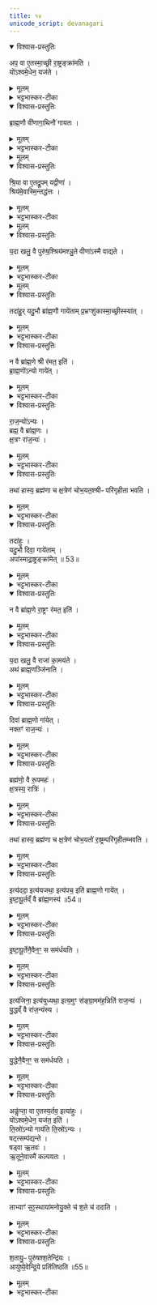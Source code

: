 ```yaml
---
title: १४
unicode_script: devanagari
---
```


<details open><summary>विश्वास-प्रस्तुतिः</summary>

अप॒ वा ए॒तस्मा॒च्छ्री रा॒ष्ट्रङ्क्रा॑मति ।   
यो॑ऽश्वमे॒धेन॒ यज॑ते ।   
</details>

<details><summary>मूलम्</summary>

अप॒ वा ए॒तस्मा॒च्छ्री रा॒ष्ट्रङ्क्रा॑मति ।   
यो॑ऽश्वमे॒धेन॒ यज॑ते ।   
</details>

<details><summary>भट्टभास्कर-टीका</summary>

1अप वा इत्यादि ॥ राजोपचारवैधुर्यात् श्रीश्च राष्ट्रं च अस्मात् अपक्रामति अध्वर्यवे राज्यप्रदानात् ।
</details>

<details open><summary>विश्वास-प्रस्तुतिः</summary>

ब्रा॒ह्म॒णौ वी॑णागा॒थिनौ॑ गायतः ।   
</details>

<details><summary>मूलम्</summary>

ब्रा॒ह्म॒णौ वी॑णागा॒थिनौ॑ गायतः ।   
</details>

<details><summary>भट्टभास्कर-टीका</summary>

तस्मात् द्वौ ब्राह्मणौ वीणागाथिनौ गायतः सावित्र्या इष्टेः स्विष्टकृतः पुरस्तात् गायतः । वीणावादनं वीणागाथः, औणादिकः थः, तद्वन्तौ, तत्साधुकारिणि वा औणादिक इनिप्रत्यये थुगागमः ।   
वीणावादनशिल्पज्ञौ षड्जादिस्वरवेदिनौ ।   
वृत्तगाथादिनिर्माणनिपुणौ तत्र गायतः ॥
</details>


<details><summary>मूलम्</summary>

श्रि॒या वा ए॒तद्रू॒पम् ।   
यद्वीणा॑ ।   
श्रिय॑मे॒वास्मि॒न्तद्ध॑त्तः ।   
</details>

<details open><summary>विश्वास-प्रस्तुतिः</summary>

श्रि॒या वा ए॒तद्रू॒पम् यद्वीणा॑ ।   
श्रिय॑मे॒वास्मि॒न्तद्ध॑त्तः ।   
</details>

<details><summary>मूलम्</summary>

श्रि॒या वा ए॒तद्रू॒पम् यद्वीणा॑ ।   
श्रिय॑मे॒वास्मि॒न्तद्ध॑त्तः ।   
</details>

<details><summary>भट्टभास्कर-टीका</summary>

श्रिया वा इति । र्वीणावादनं श्रिया एव रूपं तस्मात् वीणावादनेनास्मिन् श्रियं धत्तः स्थापयतः तेनापक्रान्ता न भवति ।
</details>


<details><summary>मूलम्</summary>

य॒दा खलु॒ वै पुरु॑ष॒श्श्रिय॑मश्ञु॒ते ।   
वीणा॑ऽस्मै वाद्यते ।
</details>

<details open><summary>विश्वास-प्रस्तुतिः</summary>

य॒दा खलु॒ वै पुरु॑ष॒श्श्रिय॑मश्ञु॒ते वीणा॑ऽस्मै वाद्यते ।   
</details>

<details><summary>मूलम्</summary>

य॒दा खलु॒ वै पुरु॑ष॒श्श्रिय॑मश्ञु॒ते वीणा॑ऽस्मै वाद्यते ।   
</details>

<details><summary>भट्टभास्कर-टीका</summary>

इदानीं श्रिया रूपत्वं वीणावादनस्य समर्थ्यते - यदेति । श्रीमदेकान्तत्वात् न राज्ञः श्रीरपक्रामति ॥
</details>


<details><summary>मूलम्</summary>

तदा॑हुः ।   
यदु॒भौ ब्रा॑ह्म॒णौ गाये॑ताम् ॥52॥  
प्र॒भ्रꣳशु॑कास्मा॒च्छ्रीस्स्या॑त् ।    
</details>

<details open><summary>विश्वास-प्रस्तुतिः</summary>

तदा॑हु॒र् यदु॒भौ ब्रा॑ह्म॒णौ गाये॑ताम् प्र॒भ्रꣳशु॑कास्मा॒च्छ्रीस्स्या॑त् ।   
</details>

<details><summary>मूलम्</summary>

तदा॑हु॒र् यदु॒भौ ब्रा॑ह्म॒णौ गाये॑ताम् प्र॒भ्रꣳशु॑कास्मा॒च्छ्रीस्स्या॑त् ।   
</details>

<details><summary>भट्टभास्कर-टीका</summary>

2तदाहुरिति ॥ उक्तं दूषयति । ब्राह्मणावेव यदि द्वौ गायेतां श्रीरस्मात् भ्रंशनशीलैव स्यात् ।
</details>

<details open><summary>विश्वास-प्रस्तुतिः</summary>

न वै ब्रा॑ह्म॒णे श्री र॑मत॒ इति॑ ।   
ब्रा॒ह्म॒णो॑ऽन्यो गाये॑त् ।   
</details>

<details><summary>मूलम्</summary>

न वै ब्रा॑ह्म॒णे श्री र॑मत॒ इति॑ ।   
ब्रा॒ह्म॒णो॑ऽन्यो गाये॑त् ।   
</details>

<details><summary>भट्टभास्कर-टीका</summary>

कुत इत्याह - न हि ब्राह्मणे श्रीः रमते सक्ता विधेया न प्रवर्तते तपस्स्वाध्यायविरोधात् त्याज्यत्वात्तस्याः ।
</details>

<details open><summary>विश्वास-प्रस्तुतिः</summary>

रा॒ज॒न्यो॑ऽन्यः ।   
ब्रह्म॒ वै ब्रा॑ह्म॒णः ।   
क्ष॒त्रꣳ रा॑ज॒न्यः॑ ।   
</details>

<details><summary>मूलम्</summary>

रा॒ज॒न्यो॑ऽन्यः ।   
ब्रह्म॒ वै ब्रा॑ह्म॒णः ।   
क्ष॒त्रꣳ रा॑ज॒न्यः॑ ।   
</details>

<details><summary>भट्टभास्कर-टीका</summary>

तस्मात् एको ब्राह्मणः एको राजन्य इति युक्तम् ।
</details>

<details open><summary>विश्वास-प्रस्तुतिः</summary>

तथा॑ हास्य॒ ब्रह्म॑णा च क्ष॒त्रेण॑ चोभ॒यत॒श्श्रीᳶ परि॑गृहीता भवति ।   
</details>

<details><summary>मूलम्</summary>

तथा॑ हास्य॒ ब्रह्म॑णा च क्ष॒त्रेण॑ चोभ॒यत॒श्श्रीᳶ परि॑गृहीता भवति ।   
</details>

<details><summary>भट्टभास्कर-टीका</summary>

तथा खलु क्रियमाणे ब्रह्मबलेन क्षत्रबलेन चास्योभयतः उभाभ्यां श्रीः परिगृहीता भवति ॥
</details>

<details open><summary>विश्वास-प्रस्तुतिः</summary>

तदा॑हुः ।   
यदु॒भौ दिवा॒ गाये॑ताम् ।   
अपा॑स्माद्रा॒ष्ट्रङ्क्रा॑मेत् ॥ 53॥  
</details>

<details><summary>मूलम्</summary>

तदा॑हुः ।   
यदु॒भौ दिवा॒ गाये॑ताम् ।   
अपा॑स्माद्रा॒ष्ट्रङ्क्रा॑मेत् ॥ 53॥  
</details>

<details><summary>भट्टभास्कर-टीका</summary>

3तदाहुरिति ॥ तस्मिन्नपि पक्षे विशेषमाहुरित्यर्थः । यदुभौ ब्राह्मणराजन्यौ दिवा गायेतां न केवलं ब्राह्मण एव तदन्यो वा । तदाऽस्मात् राष्ट्रमपक्रामेत् उभयबलपरिग्रहाभावात् ।   
</details>

<details open><summary>विश्वास-प्रस्तुतिः</summary>

न वै ब्रा॑ह्म॒णे रा॒ष्ट्रꣳ र॑मत॒ इति॑ ।   
</details>

<details><summary>मूलम्</summary>

न वै ब्रा॑ह्म॒णे रा॒ष्ट्रꣳ र॑मत॒ इति॑ ।   
</details>

<details><summary>भट्टभास्कर-टीका</summary>

तत्कथमित्याह - न हि ब्राह्मणे राष्ट्रं रमते राजन्यसंनिधावपायात् तस्मान्नित्यसंबन्धि ब्राह्मणे राष्ट्रं न भवति ।   
</details>

<details open><summary>विश्वास-प्रस्तुतिः</summary>

य॒दा खलु॒ वै राजा॑ का॒मय॑ते ।   
अथ॑ ब्राह्म॒णञ्जि॑नाति ।   
</details>

<details><summary>मूलम्</summary>

य॒दा खलु॒ वै राजा॑ का॒मय॑ते ।   
अथ॑ ब्राह्म॒णञ्जि॑नाति ।   
</details>

<details><summary>भट्टभास्कर-टीका</summary>

तदेवाह - यदा खलु वै राजा राष्ट्रं कामयते अथ अनन्तरं ब्राह्मणं राष्ट्रभुजमपि प्रबलो गजन्यो जिनाति क्षपयति च्यावयति राष्ट्रात् । तस्मात् ब्राह्मणे राष्ट्रं न रमते नित्यसंबन्धि न भवति 'ज्या वयोहनौ' ग्रहिज्यादिना संप्रसारणम् ।
</details>

<details open><summary>विश्वास-प्रस्तुतिः</summary>

दिवा॑ ब्राह्म॒णो गा॑येत् ।   
नक्तꣳ॑ राज॒न्यः॑ ।   
</details>

<details><summary>मूलम्</summary>

दिवा॑ ब्राह्म॒णो गा॑येत् ।   
नक्तꣳ॑ राज॒न्यः॑ ।   
</details>

<details><summary>भट्टभास्कर-टीका</summary>

तस्मादुभयोस्सहगानस्यायुक्तत्वात् दिवा ब्राह्मणो गायेत् नक्तं राजन्य इति युक्तम् ।   
</details>

<details open><summary>विश्वास-प्रस्तुतिः</summary>

ब्रह्म॑णो॒ वै रू॒पमहः॑ ।   
क्ष॒त्रस्य॒ रात्रिः॑ ।   
</details>

<details><summary>मूलम्</summary>

ब्रह्म॑णो॒ वै रू॒पमहः॑ ।   
क्ष॒त्रस्य॒ रात्रिः॑ ।   
</details>

<details><summary>भट्टभास्कर-टीका</summary>

ब्रह्मणो हि रूपमहः उज्ज्वलत्वान्निर्भयत्वाच्च । क्षत्रस्य रूपं रात्रिः क्रूरकर्माधिष्ठानत्वात् सभयत्वाच्च ।   
</details>

<details open><summary>विश्वास-प्रस्तुतिः</summary>

तथा॑ हास्य॒ ब्रह्म॑णा च क्ष॒त्रेण॑ चोभ॒यतो॑ रा॒ष्ट्रम्परि॑गृहीतम्भवति ।   
</details>

<details><summary>मूलम्</summary>

तथा॑ हास्य॒ ब्रह्म॑णा च क्ष॒त्रेण॑ चोभ॒यतो॑ रा॒ष्ट्रम्परि॑गृहीतम्भवति ।   
</details>

<details><summary>भट्टभास्कर-टीका</summary>

तथा च क्रियमाणे उभाभ्यां राष्ट्रं परिगृहीतं भवति ॥
</details>

<details open><summary>विश्वास-प्रस्तुतिः</summary>

इत्य॑ददा॒ इत्य॑यजथा॒ इत्य॑पच॒ इति॑ ब्राह्म॒णो गाये॑त् ।   
इ॒ष्टा॒पू॒र्तव्ँ वै ब्रा॑ह्म॒णस्य॑ ॥54॥  
</details>

<details><summary>मूलम्</summary>

इत्य॑ददा॒ इत्य॑यजथा॒ इत्य॑पच॒ इति॑ ब्राह्म॒णो गाये॑त् ।   
इ॒ष्टा॒पू॒र्तव्ँ वै ब्रा॑ह्म॒णस्य॑ ॥54॥  
</details>

<details><summary>भट्टभास्कर-टीका</summary>

4इत्यददा इत्यादि ॥ दानादिप्रकारविशेषे इतिशब्दः । इत्यददाः - एवं ब्राह्मणेभ्यो गोभूहिरण्यादि दत्तवानसि । इत्ययजथाः - एवं वाजपेयराजसूयद्वादशाहादिभिरिष्टवानसि । इत्यपचः - एवं कुल्माषशाकसूपपायसादीनि ब्राह्मणेभ्योऽन्नानि पक्ववानसि । एवं ईदृशार्थप्रतिपादिनीभिः गाथाभिः संस्कृतैः पदैः ब्राह्मणो गायेत् ।
</details>

<details open><summary>विश्वास-प्रस्तुतिः</summary>

इ॒ष्टा॒पू॒र्तेनै॒वैन॒ꣳ॒ स सम॑र्धयति ।   
</details>

<details><summary>मूलम्</summary>

इ॒ष्टा॒पू॒र्तेनै॒वैन॒ꣳ॒ स सम॑र्धयति ।   
</details>

<details><summary>भट्टभास्कर-टीका</summary>

इष्टापूर्तयोः ब्राह्मणसंबन्धित्वात् ताभ्यां एनं यजमानं समर्धयति ॥
</details>

<details open><summary>विश्वास-प्रस्तुतिः</summary>

इत्य॑जिना॒ इत्य॑युध्यथा॒ इत्य॒मुꣳ स॑ङ्ग्रा॒मम॑ह॒न्निति॑ राज॒न्यः॑ ।   
यु॒द्धव्ँ वै रा॑ज॒न्य॑स्य ।   
</details>

<details><summary>मूलम्</summary>

इत्य॑जिना॒ इत्य॑युध्यथा॒ इत्य॒मुꣳ स॑ङ्ग्रा॒मम॑ह॒न्निति॑ राज॒न्यः॑ ।   
यु॒द्धव्ँ वै रा॑ज॒न्य॑स्य ।   
</details>

<details><summary>भट्टभास्कर-टीका</summary>

5इत्यजिना इत्यादिना सायंधृतिषु हूयमानासु राजन्यो वीणागाथी गायेत् । इत्यजिनाः - एवं पृथुभरतभगीरथयुधिष्ठिरादिभिस्सुकृतकर्मभिस्समानं शत्रून् क्षपितवानसि । इत्ययुध्यथाः - एवं करिरथतुरगपदातिसमेतः शरचापतोमरकरवाळादिभीषणमहाशूरपरिवृतोऽरिभिस्सह युद्धं कृतवानसि । इत्यमुं संग्राममहन् - एवं दुष्यन्तयुधिष्ठिरादिवत् महापुरुषसिंहसहस्रसमधिष्ठितं संग्रामं अमुं काश्मीरं मागधं पौण्ड्रमित्यादीन् निशितासिमात्रसहायः त्वं हतवानसि ।
</details>

<details open><summary>विश्वास-प्रस्तुतिः</summary>

यु॒द्धेनै॒वैन॒ꣳ॒ स सम॑र्धयति ।   
</details>

<details><summary>मूलम्</summary>

यु॒द्धेनै॒वैन॒ꣳ॒ स सम॑र्धयति ।   
</details>

<details><summary>भट्टभास्कर-टीका</summary>

इत्थं राजन्यसंबन्धिना युद्धेन समृद्धमेनं करोति ॥

अथ श्लोकैरपि, दानस्य यथा -  
सौवर्णीं निष्ककोटिं प्रतिदिनमददास्सादरं ब्राह्मणेभ्यः  
ब्रह्यभ्यो वेदविद्भ्यो दिशिदिशि विहिता अग्रहारा स्समृद्धाः ।  
कुण्डोघ्नीनां गवामप्यविरतमयुतं ब्राह्मणेभ्यो वितीर्णं   
वासोरत्नादिदाने न हि तव गणना भूपचूडामणेऽभूत् ॥  

यागस्य यथा -   
मखैरयजथा महीशतमुखस्फुरद्दक्षिणैः  
अविक्षतविधिक्रमैस्सममहीनभेदैस्सदा ।   
सर्वैः पशुभिरिष्टिभिर्विविधनित्यकाम्यात्मभिः   
महाक्रतुभिरुज्ज्वलैरपि च राजसूयादिभिः ॥   

पाकस्य यथा-   
खण्डजीरकघृताम्लसैन्धवस्वादुसूपमरिचादिसंस्कृतैः ।   
व्यञ्जनैस्सह बहूपदंशकैः ब्राह्मणार्थमपचस्त्वमोदनम् ॥   

ज्यानेर्यथा -   
विषयाम् प्रविलुप्य गोधनानां अपहर्ता त्वमुदारदारहारी ।   
विनिवार्य च मङ्गलोपचारान् अजिना विद्विषतां महाकुलानि ॥   

युद्धस्य यथा -   
आकर्षन् मददुर्दिनां गजघटां सिन्दुरसन्ध्यारुणां   
उद्दृप्तोत्प्लुतवाजिलोकपिहितव्योमावकाशो भृशम् ।   
पादातैर्निशितासिभीषणकरैर्दिङ्मण्डग्राहिभिः   
विक्रान्तस्त्वमयुध्यथाः परबलैस्सार्धं महीवासव ॥   

वधस्य यथा -   
विक्रान्तान् रथगजवाजिलोकजुष्टान् अक्षोभ्यान् धृतविविधायुधप्रधानान् ।    
संग्रामे मगधकळिङ्गवङ्गपूर्वान् शत्रूंस्त्वं प्रसभमहन् महीमहेन्द्र ॥   
</details>

<details open><summary>विश्वास-प्रस्तुतिः</summary>

अकॢ॑प्ता॒ वा ए॒तस्य॒र्तव॒ इत्या॑हुः ।   
यो॑ऽश्वमे॒धेन॒ यज॑त॒ इति॑ ।   
ति॒स्रो॑ऽन्यो गाय॑ति ति॒स्रो॑ऽन्यः ।   
षट्त्सम्प॑द्यन्ते ।   
षड्वा ऋ॒तवः॑ ।   
ऋ॒तूने॒वास्मै॑ कल्पयतः ।   
</details>

<details><summary>मूलम्</summary>

अकॢ॑प्ता॒ वा ए॒तस्य॒र्तव॒ इत्या॑हुः ।   
यो॑ऽश्वमे॒धेन॒ यज॑त॒ इति॑ ।   
ति॒स्रो॑ऽन्यो गाय॑ति ति॒स्रो॑ऽन्यः ।   
षट्त्सम्प॑द्यन्ते ।   
षड्वा ऋ॒तवः॑ ।   
ऋ॒तूने॒वास्मै॑ कल्पयतः ।   
</details>

<details><summary>भट्टभास्कर-टीका</summary>

6अकॢप्ता वा इत्यादि ॥ ऋतूपचाराणां राज्ञा त्यक्तत्वात् ऋतुधर्माणामुत्सन्नसमत्वात् तत्र गाथानां षट्त्वादृतूनां कॢप्तिः ॥
मूलम्
ताभ्याꣳ॑ स॒ꣵ॒स्थाया॑म् ।   
अ॒नो॒यु॒क्ते च॑ श॒ते च॑ ददाति ।   
</details>

<details open><summary>विश्वास-प्रस्तुतिः</summary>

ताभ्याꣳ॑ स॒ꣵ॒स्थाया॑मनोयु॒क्ते च॑ श॒ते च॑ ददाति ।   
</details>

<details><summary>मूलम्</summary>

ताभ्याꣳ॑ स॒ꣵ॒स्थाया॑मनोयु॒क्ते च॑ श॒ते च॑ ददाति ।   
</details>

<details><summary>भट्टभास्कर-टीका</summary>

7ताभ्यामित्यादि ॥ एतानि सावित्रादीनि कर्माणि संवत्सरं क्रियन्ते संवत्सरश्च समाप्तो भवति षष्ट्यधिकशतत्रयदिवसः । तस्य संवत्सरस्य संस्थायां समाप्तौ ताभ्यां वीणागाथिभ्यां अनोयुक्ते अनसि शकटे युक्ते बद्धे द्वे गावौ शते च गवां शतद्वयं च ददाति ॥
</details>

<details open><summary>विश्वास-प्रस्तुतिः</summary>

श॒तायु॒ᳶ पुरु॑षश्श॒तेन्द्रि॑यः ।   
आयु॑ष्ये॒वेन्द्रि॒ये प्रति॑तिष्ठति ॥55॥  
</details>

<details><summary>मूलम्</summary>

श॒तायु॒ᳶ पुरु॑षश्श॒तेन्द्रि॑यः ।   
आयु॑ष्ये॒वेन्द्रि॒ये प्रति॑तिष्ठति ॥55॥  
</details>

<details><summary>भट्टभास्कर-टीका</summary>

8शतायुरित्यादि ॥ गतम् ॥  

इति तृतीये नवमे चतुर्दशोऽनुवाकः ॥  

</details>

